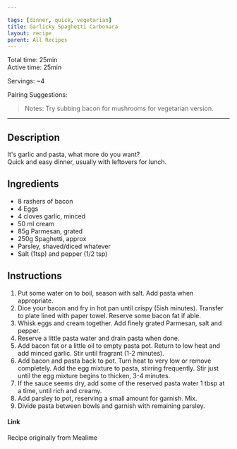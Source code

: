```yaml
---

tags: [dinner, quick, vegetarian]
title: Garlicky Spaghetti Carbonara
layout: recipe
parent: All Recipes
---
```

Total time: 25min  
Active time: 25min  
  
Servings: ~4  
  
Pairing Suggestions:   
  
>Notes: Try subbing bacon for mushrooms for vegetarian version.   
  
---  
## Description  
It's garlic and pasta, what more do you want?   
Quick and easy dinner, usually with leftovers for lunch.   
  
## Ingredients  
   
- 8 rashers of bacon  
- 4 Eggs  
- 4 cloves garlic, minced  
- 50 ml cream  
- 85g Parmesan, grated  
- 250g Spaghetti, approx  
- Parsley, shaved/diced whatever  
- Salt (1tsp) and pepper (1/2 tsp)  
  
## Instructions   
1. Put some water on to boil, season with salt. Add pasta when appropriate.   
2. Dice your bacon and fry in hot pan until crispy (5ish minutes). Transfer to plate lined with paper towel. Reserve some bacon fat if able.   
3. Whisk eggs and cream together. Add finely grated Parmesan, salt and pepper.   
4. Reserve a little pasta water and drain pasta when done.   
5. Add bacon fat or a little oil to empty pasta pot. Return to low heat and add minced garlic. Stir until fragrant (1-2 minutes).  
6. Add bacon and pasta back to pot. Turn heat to very low or remove completely. Add the egg mixture to pasta, stirring frequently. Stir just until the egg mixture begins to thicken, 3-4 minutes.  
7. If the sauce seems dry, add some of the reserved pasta water 1 tbsp at a time, until rich and creamy.  
8.  Add parsley to pot, reserving a small amount for garnish. Mix.   
9. Divide pasta between bowls and garnish with remaining parsley.   
  
  
#### Link  
Recipe originally from Mealime